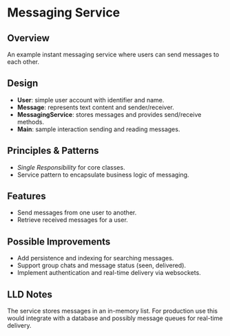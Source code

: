 # Messaging Service

## Overview
An example instant messaging service where users can send messages to each other.

## Design
- **User**: simple user account with identifier and name.
- **Message**: represents text content and sender/receiver.
- **MessagingService**: stores messages and provides send/receive methods.
- **Main**: sample interaction sending and reading messages.

## Principles & Patterns
- *Single Responsibility* for core classes.
- Service pattern to encapsulate business logic of messaging.

## Features
- Send messages from one user to another.
- Retrieve received messages for a user.

## Possible Improvements
- Add persistence and indexing for searching messages.
- Support group chats and message status (seen, delivered).
- Implement authentication and real-time delivery via websockets.

## LLD Notes
The service stores messages in an in-memory list. For production use this would integrate with a database and possibly message queues for real-time delivery.
